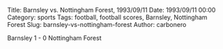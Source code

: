 Title: Barnsley vs. Nottingham Forest, 1993/09/11
Date: 1993/09/11 00:00
Category: sports
Tags: football, football scores, Barnsley, Nottingham Forest
Slug: barnsley-vs-nottingham-forest
Author: carbonero


Barnsley 1 - 0 Nottingham Forest
